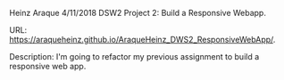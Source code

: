 Heinz Araque
4/11/2018
DSW2 Project 2: Build a Responsive Webapp.

URL: https://araqueheinz.github.io/AraqueHeinz_DWS2_ResponsiveWebApp/.

Description: I'm going to refactor my previous assignment to build a responsive web app.

